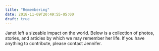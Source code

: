 ```yaml
---
title: "Remembering"
date: 2018-11-09T20:49:55-05:00
draft: true
---
```


Janet left a sizeable impact on the world. Below is a collection of photos, stories, and articles by which we may remember her life. If you have anything to contribute, please contact Jennifer.
